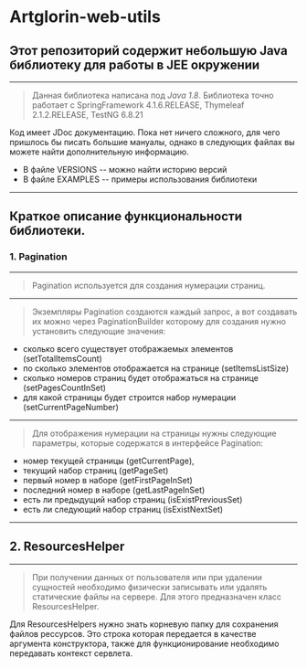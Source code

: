 # Artglorin-web-utils
## Этот репозиторий содержит небольшую Java библиотеку для работы в JEE окружении

---

> Данная библиотека написана под *Java 1.8*.
 Библиотека точно работает с SpringFramework 4.1.6.RELEASE, Thymeleaf 2.1.2.RELEASE,
 TestNG 6.8.21


Код имеет JDoc документацию.
Пока нет ничего сложного, для чего пришлось бы писать большие мануалы, однако в следующих файлах вы можете найти дополнительную информацию.

+ В файле VERSIONS -- можно найти историю версий
+ В файле EXAMPLES -- примеры  использования библиотеки

---

## Краткое описание функциональности библиотеки.

### 1. Pagination

---

> Pagination используется для создания нумерации страниц.

---

> Экземпляры Pagination создаются каждый запрос, а вот создавать их можно через
PaginationBuilder которому для создания нужно установить следующие значения:

+ сколько всего существует отображаемых элементов (setTotalItemsCount)
+ по сколько элементов отображается на странице (setItemsListSize)
+ сколько номеров страниц будет отображаться на странице (setPagesCountInSet)
+ для какой страницы будет строится набор нумерации (setCurrentPageNumber)

---

> Для отображения нумерации на страницы нужны следующие параметры, которые содержатся в интерфейсе Pagination:

+ номер текущей страницы (getCurrentPage),
+ текущий набор страниц (getPageSet)
+ первый номер в наборе (getFirstPageInSet)
+ последний номер в наборе (getLastPageInSet)
+ есть ли предыдущий набор страниц (isExistPreviousSet)
+ есть ли следующий набор страниц (isExistNextSet)

---

## 2. ResourcesHelper

---

> При получении данных от пользователя или при удалении сущностей необходимо физически записывать или удалять статические
файлы на сервере. Для этого предназначен класс ResourcesHelper.

Для ResourcesHelpers нужно знать корневую папку для сохранения файлов рессурсов. Это строка которая передается
 в качестве аргумента конструктора, также для функционирование необходимо передавать контекст сервлета.
